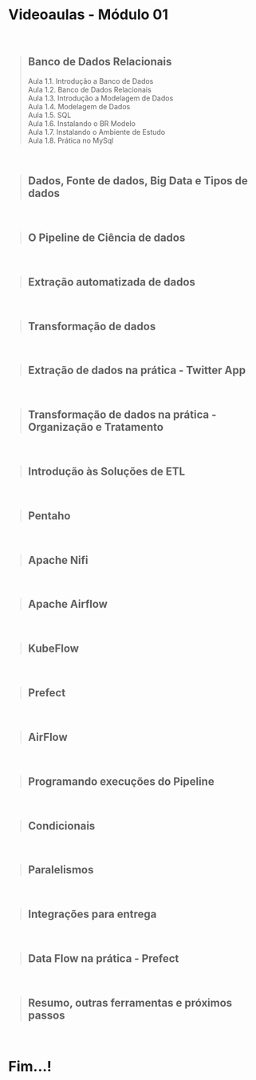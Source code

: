 # Videoaulas - Módulo 01

<br>

> ## Banco de Dados Relacionais
> Aula 1.1. Introdução a Banco de Dados                                                            
> Aula 1.2. Banco de Dados Relacionais                                                            
> Aula 1.3. Introdução a Modelagem de Dados                                                            
> Aula 1.4. Modelagem de Dados                                                            
> Aula 1.5. SQL                                                            
> Aula 1.6. Instalando o BR Modelo                                                            
> Aula 1.7. Instalando o Ambiente de Estudo                                                             
> Aula 1.8. Prática no MySql                                                            

<br>

> ## Dados, Fonte de dados, Big Data e Tipos de dados

<br>

> ## O Pipeline de Ciência de dados

<br>

> ## Extração automatizada de dados

<br>

> ## Transformação de dados

<br>

> ## Extração de dados na prática - Twitter App

<br>

> ## Transformação de dados na prática - Organização e Tratamento

<br>

> ## Introdução às Soluções de ETL

<br>

> ## Pentaho

<br>

> ## Apache Nifi

<br>

> ## Apache Airflow

<br>

> ## KubeFlow

<br>

> ## Prefect

<br>

> ## AirFlow

<br>

> ## Programando execuções do Pipeline

<br>

> ## Condicionais

<br>

> ## Paralelismos

<br>

> ## Integrações para entrega

<br>

> ## Data Flow na prática - Prefect

<br>

> ## Resumo, outras ferramentas e próximos passos

<br>

# Fim...!
